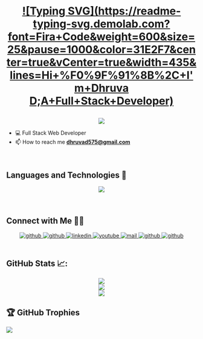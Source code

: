 

<h1 align="center">

  [![Typing SVG](https://readme-typing-svg.demolab.com?font=Fira+Code&weight=600&size=25&pause=1000&color=31E2F7&center=true&vCenter=true&width=435&lines=Hi+%F0%9F%91%8B%2C+I'm+Dhruva D;A+Full+Stack+Developer)](https://git.io/typing-svg)
</h1>
   <p align='center'> <img src="https://user-images.githubusercontent.com/65854432/131634214-91274d8f-4f2f-4a91-bee8-276f5c3069eb.gif"> </p>



- 💻 Full Stack Web Developer
- 📫 How to reach me **dhruvad575@gmail.com**

<br/>



## Languages and Technologies 🚀
<div align="center">
    <img src="https://skillicons.dev/icons?i=postgres,prisma,mongodb,firebase,androidstudio,react,nextjs,express,flask,cpp,typescript,java,py,redis,rabbitmq" />
</div>


<br/>

<br/>

## Connect with Me 🤝🏻
<div align="center">
<a href="https://github.com/vijeshvs" target="_blank">
<img src=https://img.shields.io/badge/github-%2324292e.svg?&style=for-the-badge&logo=github&logoColor=white alt=github style="margin-bottom: 5px;" />
</a>
<a href="https://twitter.com/vijeshsshetty" target="_blank">
<img src=https://img.shields.io/badge/X-%2324292e.svg?&style=for-the-badge&logo=x&logoColor=white alt=github style="margin-bottom: 5px;" />
</a>
<a href="https://www.linkedin.com/in/vijeshsshetty" target="_blank">
<img src=https://img.shields.io/badge/linkedin-%231E77B5.svg?&style=for-the-badge&logo=linkedin&logoColor=white alt=linkedin style="margin-bottom: 5px;" />
</a>
<a href="https://www.youtube.com/channel/UCHSvFoyBeX_qd9PCGp2YVkg" target="_blank">
<img src=https://img.shields.io/badge/youtube-%23EE4831.svg?&style=for-the-badge&logo=youtube&logoColor=white alt=youtube style="margin-bottom: 5px;" />
</a>
<a href="mailto:vijesh@vshetty.dev" target="_blank">
<img src=https://img.shields.io/badge/Gmail-D14836?style=for-the-badge&logo=gmail&logoColor=white alt=mail style="margin-bottom: 5px;" />
</a>  
<a href="https://leetcode.com/VijeshVS" target="_blank">
<img src=https://img.shields.io/badge/leetcode-%2324292e.svg?&style=for-the-badge&logo=leetcode&logoColor=yellow alt=github style="margin-bottom: 5px;" />
</a>  
<a href="https://www.geeksforgeeks.org/user/vijeshst3zc/" target="_blank">
<img src=https://img.shields.io/badge/GFG-%23123.svg?&style=for-the-badge&logo=geeksforgeeks&logoColor=yellow alt=github style="margin-bottom: 5px;" />
</a>
</div>  


<br/>

## GitHub Stats 📈:

<div align="center">
<p align="center">

![](https://github-readme-stats.vercel.app/api?username=vijeshvs&theme=dark&hide_border=true&include_all_commits=false&count_private=false)<br/>
![](https://github-readme-streak-stats.herokuapp.com/?user=vijeshvs&theme=dark&hide_border=true)<br/>
![](https://github-readme-stats.vercel.app/api/top-langs/?username=vijeshvs&theme=dark&hide_border=true&include_all_commits=false&count_private=false&layout=compact)

</p>
</div>

## 🏆 GitHub Trophies
![](https://github-profile-trophy.vercel.app/?username=vijeshvs&theme=default&no-frame=false&no-bg=true&margin-w=4)
